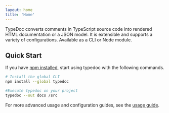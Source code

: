 ```yaml
---
layout: home
title: 'Home'
---
```


<p class="lead">
TypeDoc converts comments in TypeScript source code into rendered HTML documentation or a JSON
model. It is extensible and supports a variety of configurations. Available as a CLI or Node module.
</p>

## Quick Start
If you have [npm installed](https://www.npmjs.com/get-npm), start using typedoc with the following commands.
```bash
# Install the global CLI
npm install --global typedoc

#Execute typedoc on your project
typedoc --out docs /src
```

For more advanced usage and configuration guides, see the [usage guide](./guides/usage).
